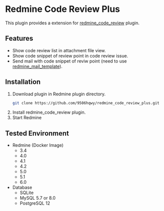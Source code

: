 # Redmine Code Review Plus

This plugin provides a extension for [redmine_code_review](https://github.com/haru/redmine_code_review) plugin.

## Features

- Show code review list in attachment file view.
- Show code snippet of review point in code review issue.
- Send mail with code snippet of reviw point (need to use [redmine_mail_template](https://github.com/9506hqwy/redmine_mail_template)).

## Installation

1. Download plugin in Redmine plugin directory.
   ```sh
   git clone https://github.com/9506hqwy/redmine_code_review_plus.git
   ```
2. Install redmine_code_review plugin.
3. Start Redmine

## Tested Environment

* Redmine (Docker Image)
  * 3.4
  * 4.0
  * 4.1
  * 4.2
  * 5.0
  * 5.1
  * 6.0
* Database
  * SQLite
  * MySQL 5.7 or 8.0
  * PostgreSQL 12
